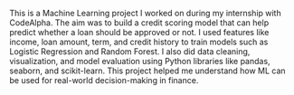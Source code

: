 This is a Machine Learning project I worked on during my internship with CodeAlpha. The aim was to build a credit scoring model that can help predict whether a loan should be approved or not. I used features like income, loan amount, term, and credit history to train models such as Logistic Regression and Random Forest. I also did data cleaning, visualization, and model evaluation using Python libraries like pandas, seaborn, and scikit-learn. This project helped me understand how ML can be used for real-world decision-making in finance.
